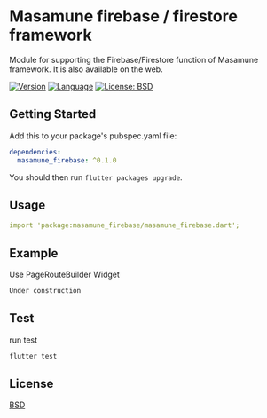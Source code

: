 # Masamune firebase / firestore framework

Module for supporting the Firebase/Firestore function of Masamune framework.
It is also available on the web.

[![Version](https://img.shields.io/badge/version-0.1.4-blue.svg)](https://mathru.net)
[![Language](https://img.shields.io/badge/language-dart-blue.svg)](https://dart.dev/)
[![License: BSD](https://img.shields.io/badge/license-BSD-purple.svg)](https://opensource.org/licenses/BSD-3-Clause)

## Getting Started

Add this to your package's pubspec.yaml file:
```yaml
dependencies:
  masamune_firebase: ^0.1.0
```
You should then run `flutter packages upgrade`.

## Usage

```yaml
import 'package:masamune_firebase/masamune_firebase.dart';
```

## Example

Use PageRouteBuilder Widget
```dart
Under construction
```

## Test

run test
```bash
flutter test
```

## License

[BSD](LICENSE)